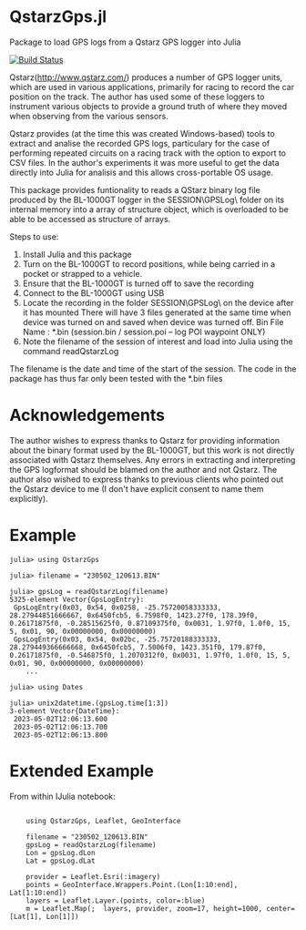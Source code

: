 # QstarzGps.jl
Package to load GPS logs from a Qstarz GPS logger into Julia

[![Build Status](https://github.com/lwabeke/QstarzGps.jl/actions/workflows/CI.yml/badge.svg?branch=main)](https://github.com/lwabeke/QstarzGps.jl/actions/workflows/CI.yml?query=branch%3Amain)

Qstarz(http://www.qstarz.com/)  produces a number of GPS logger units, which are used in various applications, primarily for racing to record the car position on the track. The author has used some of these loggers to instrument various objects to provide a ground truth of where they moved when observing from the various sensors.

Qstarz provides (at the time this was created Windows-based) tools to extract and analise the recorded GPS logs, particulary for the case of performing repeated circuits on a racing track with the option to export to CSV files. In the author's experiments it was more useful to get the data directly into Julia for analisis and this allows cross-portable OS usage.

This package provides funtionality to reads a QStarz binary log file produced by the BL-1000GT logger in the SESSION\GPSLog\ folder on its internal memory into a array of structure object, which is overloaded to be able to be accessed as structure of arrays.

Steps to use:
1) Install Julia and this package
2) Turn on the BL-1000GT to record positions, while being carried in a pocket or strapped to a vehicle.
3) Ensure that the BL-1000GT is turned off to save the recording
4) Connect to the BL-1000GT using USB
5) Locate the recording in the folder SESSION\GPSLog\ on the device after it has mounted
There will have 3 files generated at the same time when device was turned on and saved when device was turned off.
Bin File Name : *.bin (session.bin / session.poi – log POI waypoint ONLY)
6) Note the filename of the session of interest and load into Julia using the command readQstarzLog

The filename is the date and time of the start of the session. The code in the package has thus far only been tested with the *.bin files



# Acknowledgements

The author wishes to express thanks to Qstarz for providing information about the binary format used by the BL-1000GT, but this work is not directly associated with Qstarz themselves. Any errors in extracting and interpreting the GPS logformat should be blamed on the author and not Qstarz.
The author also wished to express thanks to previous clients who pointed out the Qstarz device to me (I don't have explicit consent to name them explicitly).



# Example

```
julia> using QstarzGps

julia> filename = "230502_120613.BIN"

julia> gpsLog = readQstarzLog(filename)
5325-element Vector{GpsLogEntry}:
 GpsLogEntry(0x03, 0x54, 0x0258, -25.75720058333333, 28.27944851666667, 0x6450fcb5, 6.7598f0, 1423.27f0, 178.39f0, 0.26171875f0, -0.28515625f0, 0.87109375f0, 0x0031, 1.97f0, 1.0f0, 15, 5, 0x01, 90, 0x00000000, 0x00000000)
 GpsLogEntry(0x03, 0x54, 0x02bc, -25.75720188333333, 28.279449366666668, 0x6450fcb5, 7.5006f0, 1423.351f0, 179.87f0, 0.26171875f0, -0.546875f0, 1.2070312f0, 0x0031, 1.97f0, 1.0f0, 15, 5, 0x01, 90, 0x00000000, 0x00000000)
    ...

julia> using Dates

julia> unix2datetime.(gpsLog.time[1:3])
3-element Vector{DateTime}:
 2023-05-02T12:06:13.600
 2023-05-02T12:06:13.700
 2023-05-02T12:06:13.800
```
# Extended Example
From within IJulia notebook:
```

    using QstarzGps, Leaflet, GeoInterface

    filename = "230502_120613.BIN"
    gpsLog = readQstarzLog(filename)
    Lon = gpsLog.dLon
    Lat = gpsLog.dLat

    provider = Leaflet.Esri(:imagery)
    points = GeoInterface.Wrappers.Point.(Lon[1:10:end], Lat[1:10:end])
    layers = Leaflet.Layer.(points, color=:blue)
    m = Leaflet.Map(;  layers, provider, zoom=17, height=1000, center=[Lat[1], Lon[1]])
```
